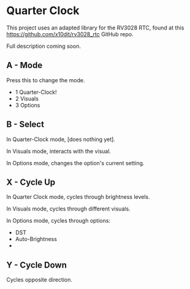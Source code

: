 # Quarter Clock

This project uses an adapted library for the RV3028 RTC, found at this https://github.com/x10dit/rv3028_rtc GitHub repo.

Full description coming soon.



## A - Mode

Press this to change the mode.

- 1 Quarter-Clock!
- 2 Visuals
- 3 Options

## B - Select

In Quarter-Clock mode, [does nothing yet].

In Visuals mode, interacts with the visual.

In Options mode, changes the option's current setting.

## X - Cycle Up

In Quarter Clock mode, cycles through brightness levels.

In Visuals mode, cycles through different visuals.

In Options mode, cycles through options:

- DST
- Auto-Brightness
- 

## Y - Cycle Down

Cycles opposite direction.